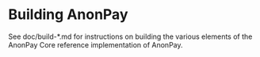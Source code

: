 Building AnonPay
=============

See doc/build-*.md for instructions on building the various
elements of the AnonPay Core reference implementation of AnonPay.
